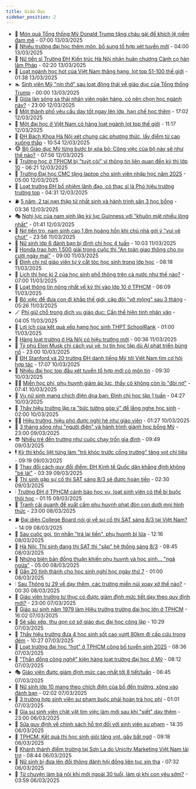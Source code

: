 ```yaml
---
title: Giáo Dục
sidebar_position: 2
---
```


<!-- dantri-giao-duc:START -->
- 🤡 [Món quà Tổng thống Mỹ Donald Trump tặng cháu gái để khích lệ niềm đam mê](https://dantri.com.vn/giao-duc/mon-qua-tong-thong-my-donald-trump-tang-chau-gai-de-khich-le-niem-dam-me-20250312160224987.htm) - 07:00 13/03/2025
- 🗽 [Nhiều trường đại học thêm môn, bổ sung tổ hợp xét tuyển mới](https://dantri.com.vn/giao-duc/nhieu-truong-dai-hoc-them-mon-bo-sung-to-hop-xet-tuyen-moi-20250312225232197.htm) - 04:00 13/03/2025
- 🚦 [Nữ tiến sĩ Trường ĐH Kiến trúc Hà Nội nhận huân chương Cành cọ hàn lâm Pháp](https://dantri.com.vn/giao-duc/nu-tien-si-truong-dh-kien-truc-ha-noi-nhan-huan-chuong-canh-co-han-lam-phap-20250313091031194.htm) - 02:20 13/03/2025
- 🌋 [Loạt ngành học hot của Việt Nam thăng hạng, lọt top 51-100 thế giới](https://dantri.com.vn/giao-duc/loat-nganh-hoc-hot-cua-viet-nam-thang-hang-lot-top-51-100-the-gioi-20250313074555433.htm) - 01:38 13/03/2025
- 🏊 [Sinh viên Mỹ &quot;nín thở&quot; sau loạt động thái về giáo dục của Tổng thống Trump](https://dantri.com.vn/giao-duc/sinh-vien-my-nin-tho-sau-loat-dong-thai-ve-giao-duc-cua-tong-thong-trump-20250312215229818.htm) - 00:00 13/03/2025
- 🎃 [Giữa làn sóng sa thải nhân viên ngân hàng, có nên chọn học ngành này?](https://dantri.com.vn/giao-duc/giua-lan-song-sa-thai-nhan-vien-ngan-hang-co-nen-chon-hoc-nganh-nay-20250312190504055.htm) - 23:00 12/03/2025
- 💄 [Một thành phố yêu cầu dạy tốt ngay lên lớp, hạn chế học thêm](https://dantri.com.vn/giao-duc/mot-thanh-pho-yeu-cau-day-tot-ngay-len-lop-han-che-hoc-them-20250312154438151.htm) - 17:02 12/03/2025
- 🦅 [Một đại học ở Việt Nam có hàng loạt ngành lọt top thế giới](https://dantri.com.vn/giao-duc/mot-dai-hoc-o-viet-nam-co-hang-loat-nganh-lot-top-the-gioi-20250312180327546.htm) - 11:17 12/03/2025
- 🚦 [ĐH Bách Khoa Hà Nội xét chung các phương thức, lấy điểm từ cao xuống thấp](https://dantri.com.vn/giao-duc/dh-bach-khoa-ha-noi-xet-chung-cac-phuong-thuc-lay-diem-tu-cao-xuong-thap-20250312175034744.htm) - 10:54 12/03/2025
- 🐵 [Bộ Giáo dục Mỹ từng bước bị xóa bỏ: Công việc của bộ này sẽ như thế nào?](https://dantri.com.vn/giao-duc/bo-giao-duc-my-tung-buoc-bi-xoa-bo-cong-viec-cua-bo-nay-se-nhu-the-nao-20250312144022671.htm) - 07:56 12/03/2025
- 🐘 [Trường học ở TPHCM bị &quot;tuýt còi&quot; vì thông tin liên quan đến kỳ thi lớp 10](https://dantri.com.vn/giao-duc/truong-hoc-o-tphcm-bi-tuyt-coi-vi-thong-tin-lien-quan-den-ky-thi-lop-10-20250312130604304.htm) - 06:21 12/03/2025
- 🦏 [Trường Đại học CMC tặng laptop cho sinh viên nhập học năm 2025](https://dantri.com.vn/giao-duc/truong-dai-hoc-cmc-tang-laptop-cho-sinh-vien-nhap-hoc-nam-2025-20250312112231915.htm) - 05:00 12/03/2025
- 💼 [Loạt trường ĐH bổ nhiệm lãnh đạo, có thạc sĩ là Phó hiệu trưởng trường top](https://dantri.com.vn/giao-duc/loat-truong-dh-bo-nhiem-lanh-dao-co-thac-si-la-pho-hieu-truong-truong-top-20250312103538779.htm) - 04:31 12/03/2025
- ⛽️ [5 năm, 2 tai nạn thập tử nhất sinh và hành trình săn 3 học bổng](https://dantri.com.vn/giao-duc/5-nam-2-tai-nan-thap-tu-nhat-sinh-va-hanh-trinh-san-3-hoc-bong-20250312100140531.htm) - 03:36 12/03/2025
- 🎭 [Nghị lực của nam sinh lập kỷ lục Guinness với &quot;khuôn mặt nhiều lông nhất&quot;](https://dantri.com.vn/giao-duc/nghi-luc-cua-nam-sinh-lap-ky-luc-guinness-voi-khuon-mat-nhieu-long-nhat-20250311114720268.htm) - 01:41 12/03/2025
- 🎃 [Nợ tiền trọ, nam sinh cao 1,8m hoảng hồn khi chủ nhà gợi ý &quot;vui vẻ chút&quot;](https://dantri.com.vn/giao-duc/no-tien-tro-nam-sinh-cao-18m-hoang-hon-khi-chu-nha-goi-y-vui-ve-chut-20250312053140381.htm) - 23:56 11/03/2025
- 🚀 [Nữ sinh lớp 6 đánh bạn bị đình chỉ học 4 tuần](https://dantri.com.vn/giao-duc/nu-sinh-lop-6-danh-ban-bi-dinh-chi-hoc-4-tuan-20250311164714503.htm) - 10:03 11/03/2025
- 👀 [Honda trao hơn 1.500 giải trong cuộc thi &quot;An toàn giao thông cho nụ cười ngày mai&quot;](https://dantri.com.vn/giao-duc/honda-trao-hon-1500-giai-trong-cuoc-thi-an-toan-giao-thong-cho-nu-cuoi-ngay-mai-20250311153041566.htm) - 09:00 11/03/2025
- 🌝 [Đình chỉ nữ giáo viên tự ý cắt tóc học sinh trong lớp học](https://dantri.com.vn/giao-duc/dinh-chi-nu-giao-vien-tu-y-cat-toc-hoc-sinh-trong-lop-hoc-20250311143850547.htm) - 08:18 11/03/2025
- 🤗 [Lịch thi học kì 2 của học sinh phổ thông trên cả nước như thế nào?](https://dantri.com.vn/giao-duc/lich-thi-hoc-ki-2-cua-hoc-sinh-pho-thong-tren-ca-nuoc-nhu-the-nao-20250311115603384.htm) - 07:00 11/03/2025
- 🦄 [Loạt thông tin nóng nhất về kỳ thi vào lớp 10 ở TPHCM](https://dantri.com.vn/giao-duc/loat-thong-tin-nong-nhat-ve-ky-thi-vao-lop-10-o-tphcm-20250311130000648.htm) - 06:09 11/03/2025
- 🦍 [Bỏ việc để đưa con đi khắp thế giới, cặp đôi &quot;vỡ mộng&quot; sau 3 tháng](https://dantri.com.vn/giao-duc/bo-viec-de-dua-con-di-khap-the-gioi-cap-doi-vo-mong-sau-3-thang-20250310102224995.htm) - 05:26 11/03/2025
- 🪄 [Phí giữ chỗ trong dịch vụ giáo dục: Cần thể hiện tính nhân văn](https://dantri.com.vn/giao-duc/phi-giu-cho-trong-dich-vu-giao-duc-can-the-hien-tinh-nhan-van-20250311003215905.htm) - 04:05 11/03/2025
- 🦆 [Lợi ích của kết quả xếp hạng học sinh THPT SchoolRank](https://dantri.com.vn/giao-duc/loi-ich-cua-ket-qua-xep-hang-hoc-sinh-thpt-schoolrank-20250310211057755.htm) - 01:00 11/03/2025
- 🚀 [Hàng loạt trường ở Hà Nội có hiệu trưởng mới](https://dantri.com.vn/giao-duc/hang-loat-truong-o-ha-noi-co-hieu-truong-moi-20250310233624312.htm) - 00:36 11/03/2025
- 🦒 [Tỷ phú Elon Musk chỉ cách vui vẻ, tự tin học tập dù AI phát triển bùng nổ](https://dantri.com.vn/giao-duc/ty-phu-elon-musk-chi-cach-vui-ve-tu-tin-hoc-tap-du-ai-phat-trien-bung-no-20250310160338475.htm) - 23:00 10/03/2025
- 🤡 [ĐH Stanford và 20 trường ĐH danh tiếng Mỹ tới Việt Nam tìm cơ hội hợp tác](https://dantri.com.vn/giao-duc/dh-stanford-va-20-truong-dh-danh-tieng-my-toi-viet-nam-tim-co-hoi-hop-tac-20250311090807199.htm) - 17:07 10/03/2025
- 🤔 [Nhiều đại học top đầu xét tuyển tổ hợp mới có môn tin](https://dantri.com.vn/giao-duc/nhieu-dai-hoc-top-dau-xet-tuyen-to-hop-moi-co-mon-tin-20250310161115061.htm) - 09:30 10/03/2025
- 🧑‍💻 [Miễn học phí, phụ huynh giảm áp lực, thầy cô không còn lo &quot;đòi nợ&quot;](https://dantri.com.vn/giao-duc/mien-hoc-phi-phu-huynh-giam-ap-luc-thay-co-khong-con-lo-doi-no-20250310133726389.htm) - 07:41 10/03/2025
- 🤡 [Vụ nữ sinh mang chích điện dọa bạn: Đình chỉ học tập 1 tuần](https://dantri.com.vn/giao-duc/vu-nu-sinh-mang-chich-dien-doa-ban-dinh-chi-hoc-tap-1-tuan-20250310105106388.htm) - 04:27 10/03/2025
- 🧠 [Thầy hiệu trưởng lập ra &quot;bức tường góp ý&quot; để lắng nghe học sinh](https://dantri.com.vn/giao-duc/thay-hieu-truong-lap-ra-buc-tuong-gop-y-de-lang-nghe-hoc-sinh-20250309152542216.htm) - 02:00 10/03/2025
- 🧑‍💻 [Hiệu trưởng, hiệu phó được nghỉ hè như giáo viên](https://dantri.com.vn/giao-duc/hieu-truong-hieu-pho-duoc-nghi-he-nhu-giao-vien-20250309220751750.htm) - 01:27 10/03/2025
- 🧠 [3 tháng sống như &quot;người điên&quot; và hành trình giành học bổng Mỹ](https://dantri.com.vn/giao-duc/3-thang-song-nhu-nguoi-dien-va-hanh-trinh-gianh-hoc-bong-my-20250309092058514.htm) - 23:00 09/03/2025
- 😎 [Nhiều trẻ đến trường như cuộc chạy trốn gia đình](https://dantri.com.vn/giao-duc/nhieu-tre-den-truong-nhu-cuoc-chay-tron-gia-dinh-20250309162718982.htm) - 09:49 09/03/2025
- 🕴 [Kỳ thi khốc liệt từng làm &quot;trò khóc trước cổng trường&quot; tăng vọt chỉ tiêu](https://dantri.com.vn/giao-duc/ky-thi-khoc-liet-tung-lam-tro-khoc-truoc-cong-truong-tang-vot-chi-tieu-20250309150345947.htm) - 09:19 09/03/2025
- 🧠 [Thay đổi cách quy đổi điểm: ĐH Kinh tế Quốc dân khẳng định không &quot;bẻ lái&quot;](https://dantri.com.vn/giao-duc/thay-doi-cach-quy-doi-diem-dh-kinh-te-quoc-dan-khang-dinh-khong-be-lai-20250309090545002.htm) - 03:39 09/03/2025
- 🚀 [Thí sinh gặp sự cố thi SAT sáng 8/3 sẽ được hoàn tiền](https://dantri.com.vn/giao-duc/thi-sinh-gap-su-co-thi-sat-sang-83-se-duoc-hoan-tien-20250309085447128.htm) - 02:30 09/03/2025
- 🕯 [Trường ĐH ở TPHCM cảnh báo học vụ, loạt sinh viên có thể bị buộc thôi học](https://dantri.com.vn/giao-duc/truong-dh-o-tphcm-canh-bao-hoc-vu-loat-sinh-vien-co-the-bi-buoc-thoi-hoc-20250309080302203.htm) - 01:15 09/03/2025
- 🧰 [Tranh cãi quanh đề xuất cấm phụ huynh phạt đòn con dưới mọi hình thức](https://dantri.com.vn/giao-duc/tranh-cai-quanh-de-xuat-cam-phu-huynh-phat-don-con-duoi-moi-hinh-thuc-20250307212506771.htm) - 23:00 08/03/2025
- ⛽️ [Đại diện College Board nói gì về sự cố thi SAT sáng 8/3 tại Việt Nam?](https://dantri.com.vn/giao-duc/dai-dien-college-board-noi-gi-ve-su-co-thi-sat-sang-83-tai-viet-nam-20250308210511938.htm) - 14:09 08/03/2025
- 🤖 [Sau cuộc gọi, tin nhắn &quot;trả lại tiền&quot;, phụ huynh bị lừa](https://dantri.com.vn/giao-duc/sau-cuoc-goi-tin-nhan-tra-lai-tien-phu-huynh-bi-lua-20250308185331627.htm) - 12:16 08/03/2025
- 🦍 [Hà Nội: Thí sinh đang thi SAT thì &quot;sập&quot; hệ thống sáng 8/3](https://dantri.com.vn/giao-duc/ha-noi-thi-sinh-dang-thi-sat-thi-sap-he-thong-sang-83-20250308135632509.htm) - 08:45 08/03/2025
- 🐘 [Những biên bản đồng thuận khiến phụ huynh và học sinh... &quot;ngã ngửa&quot;](https://dantri.com.vn/giao-duc/nhung-bien-ban-dong-thuan-khien-phu-huynh-va-hoc-sinh-nga-ngua-20250306144554311.htm) - 05:00 08/03/2025
- 🌊 [Gần 20 tỉnh thành cho học sinh nghỉ học ngày thứ 7](https://dantri.com.vn/giao-duc/gan-20-tinh-thanh-cho-hoc-sinh-nghi-hoc-ngay-thu-7-20250307110719975.htm) - 01:00 08/03/2025
- 🕯 [Sau Thông tư 29 về dạy thêm, các trường miền núi xoay xở thế nào?](https://dantri.com.vn/giao-duc/sau-thong-tu-29-ve-day-them-cac-truong-mien-nui-xoay-xo-the-nao-20250307134038016.htm) - 00:30 08/03/2025
- 🐎 [Giáo viên trường tư thục có được giảm định mức tiết dạy theo quy định mới?](https://dantri.com.vn/giao-duc/giao-vien-truong-tu-thuc-co-duoc-giam-dinh-muc-tiet-day-theo-quy-dinh-moi-20250307213818929.htm) - 23:00 07/03/2025
- 🐻 [Giáo sư sinh năm 1979 làm Hiệu trưởng trường đại học lớn ở  TPHCM](https://dantri.com.vn/giao-duc/giao-su-sinh-nam-1979-lam-hieu-truong-truong-dai-hoc-lon-o-tphcm-20250307203305917.htm) - 16:02 07/03/2025
- 🐎 [Sẽ sắp xếp, thu gọn cơ sở giáo dục đại học công lập](https://dantri.com.vn/giao-duc/se-sap-xep-thu-gon-co-so-giao-duc-dai-hoc-cong-lap-20250307170254487.htm) - 10:29 07/03/2025
- 🫣 [Thầy hiệu trưởng đưa 4 học sinh sốt cao vượt 80km đi cấp cứu trong đêm](https://dantri.com.vn/giao-duc/thay-hieu-truong-dua-4-hoc-sinh-sot-cao-vuot-80km-di-cap-cuu-trong-dem-20250307165337424.htm) - 10:27 07/03/2025
- 🤭 [Loạt trường đại học &quot;hot&quot; ở TPHCM công bố tuyển sinh 2025](https://dantri.com.vn/giao-duc/loat-truong-dai-hoc-hot-o-tphcm-cong-bo-tuyen-sinh-2025-20250307152054822.htm) - 08:36 07/03/2025
- 🥳 [&quot;Thần đồng công nghệ&quot; kiện hàng loạt trường đại học ở Mỹ](https://dantri.com.vn/giao-duc/than-dong-cong-nghe-kien-hang-loat-truong-dai-hoc-o-my-20250306210054777.htm) - 08:12 07/03/2025
- 🎭 [Giáo viên được giảm định mức cao nhất tới 8 tiết/tuần](https://dantri.com.vn/giao-duc/giao-vien-duoc-giam-dinh-muc-cao-nhat-toi-8-tiettuan-20250307132851900.htm) - 06:45 07/03/2025
- 🥸 [Nữ sinh lớp 10 mang theo chích điện của bố đến trường, xông vào đánh bạn](https://dantri.com.vn/giao-duc/nu-sinh-lop-10-mang-theo-chich-dien-cua-bo-den-truong-xong-vao-danh-ban-20250307084751378.htm) - 02:02 07/03/2025
- 🦣 [3 trường hợp sinh viên sư phạm buộc phải hoàn trả học phí](https://dantri.com.vn/giao-duc/3-truong-hop-sinh-vien-su-pham-buoc-phai-hoan-tra-hoc-phi-20250306224608112.htm) - 01:01 07/03/2025
- 🤔 [Gia sư sinh viên chật vật tìm việc làm mới sau khi &quot;siết&quot; dạy thêm](https://dantri.com.vn/giao-duc/gia-su-sinh-vien-chat-vat-tim-viec-lam-moi-sau-khi-siet-day-them-20250306162610471.htm) - 23:00 06/03/2025
- 🦣 [Sửa quy định về chính sách hỗ trợ đối với sinh viên sư phạm](https://dantri.com.vn/giao-duc/sua-quy-dinh-ve-chinh-sach-ho-tro-doi-voi-sinh-vien-su-pham-20250306213250541.htm) - 14:35 06/03/2025
- 🐲 [TPHCM: Kết quả thi học sinh giỏi tăng vọt, gây bất ngờ](https://dantri.com.vn/giao-duc/tphcm-ket-qua-thi-hoc-sinh-gioi-tang-vot-gay-bat-ngo-20250306155119560.htm) - 09:18 06/03/2025
- 🔭 [Khánh thành điểm trường tại Sơn La do Unicity Marketing Việt Nam tài trợ](https://dantri.com.vn/giao-duc/khanh-thanh-diem-truong-tai-son-la-do-unicity-marketing-viet-nam-tai-tro-20250306143443679.htm) - 08:44 06/03/2025
- 🥷 [Nữ sinh bị đưa lên đồi thông đánh hội đồng liên tục xin tha](https://dantri.com.vn/giao-duc/nu-sinh-bi-dua-len-doi-thong-danh-hoi-dong-lien-tuc-xin-tha-20250306122244749.htm) - 07:32 06/03/2025
- 🎊 [Từ chuyện làm bà nội khi mới ngoài 30 tuổi, làm gì khi con yêu sớm?](https://dantri.com.vn/giao-duc/tu-chuyen-lam-ba-noi-khi-moi-ngoai-30-tuoi-lam-gi-khi-con-yeu-som-20250305153248944.htm) - 03:59 06/03/2025<!-- dantri-giao-duc:END -->
